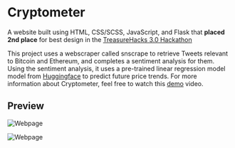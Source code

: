 # Cryptometer
A website built using HTML, CSS/SCSS, JavaScript, and Flask that **placed 2nd place** for best design in the [TreasureHacks 3.0 Hackathon](https://treasure-hacks-3-0.devpost.com/)

This project uses a webscraper called snscrape to retrieve Tweets relevant to Bitcoin and Ethereum, and completes a sentiment analysis for them. Using the sentiment analysis, it uses a pre-trained linear regression model model from [Huggingface](https://huggingface.co/cardiffnlp/twitter-roberta-base-sentiment) to predict future price trends. For more information about Cryptometer, feel free to watch this [demo](https://youtu.be/aNVU30JnBGY) video.

## Preview
![Webpage](https://i.ibb.co/wYJzCHG/Screenshot-from-2023-07-03-13-41-39.png)

![Webpage](https://i.ibb.co/mGb8vcN/Screenshot-from-2023-07-03-13-41-59.png)
